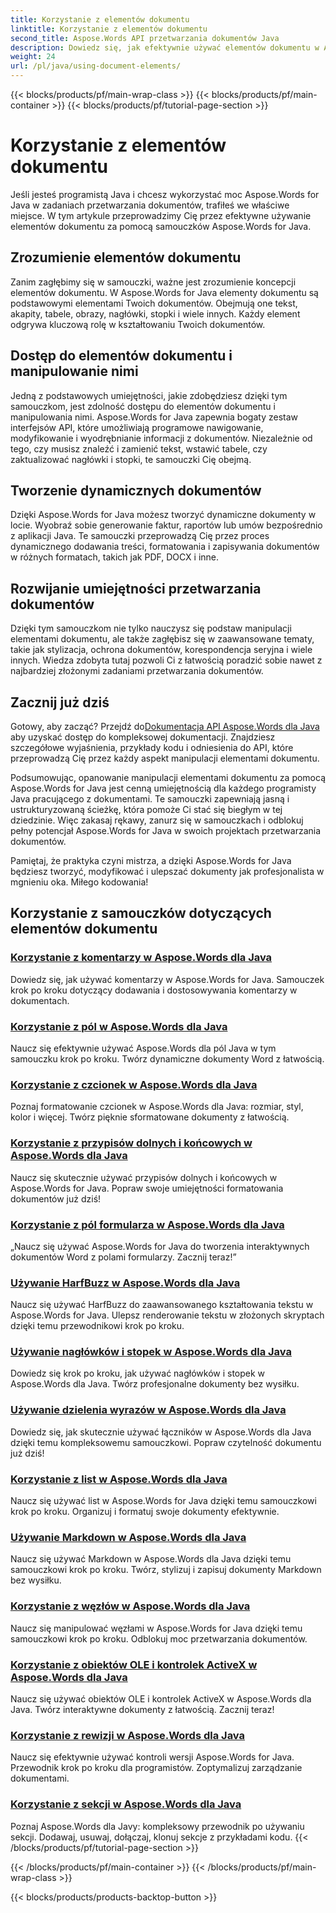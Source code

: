 ```yaml
---
title: Korzystanie z elementów dokumentu
linktitle: Korzystanie z elementów dokumentu
second_title: Aspose.Words API przetwarzania dokumentów Java
description: Dowiedz się, jak efektywnie używać elementów dokumentu w Aspose.Words dla Java dzięki naszym kompleksowym samouczkom. Popraw swoje umiejętności przetwarzania dokumentów Java już dziś!
weight: 24
url: /pl/java/using-document-elements/
---
```


{{< blocks/products/pf/main-wrap-class >}}
{{< blocks/products/pf/main-container >}}
{{< blocks/products/pf/tutorial-page-section >}}

# Korzystanie z elementów dokumentu


Jeśli jesteś programistą Java i chcesz wykorzystać moc Aspose.Words for Java w zadaniach przetwarzania dokumentów, trafiłeś we właściwe miejsce. W tym artykule przeprowadzimy Cię przez efektywne używanie elementów dokumentu za pomocą samouczków Aspose.Words for Java.

## Zrozumienie elementów dokumentu

Zanim zagłębimy się w samouczki, ważne jest zrozumienie koncepcji elementów dokumentu. W Aspose.Words for Java elementy dokumentu są podstawowymi elementami Twoich dokumentów. Obejmują one tekst, akapity, tabele, obrazy, nagłówki, stopki i wiele innych. Każdy element odgrywa kluczową rolę w kształtowaniu Twoich dokumentów.

## Dostęp do elementów dokumentu i manipulowanie nimi

Jedną z podstawowych umiejętności, jakie zdobędziesz dzięki tym samouczkom, jest zdolność dostępu do elementów dokumentu i manipulowania nimi. Aspose.Words for Java zapewnia bogaty zestaw interfejsów API, które umożliwiają programowe nawigowanie, modyfikowanie i wyodrębnianie informacji z dokumentów. Niezależnie od tego, czy musisz znaleźć i zamienić tekst, wstawić tabele, czy zaktualizować nagłówki i stopki, te samouczki Cię obejmą.

## Tworzenie dynamicznych dokumentów

Dzięki Aspose.Words for Java możesz tworzyć dynamiczne dokumenty w locie. Wyobraź sobie generowanie faktur, raportów lub umów bezpośrednio z aplikacji Java. Te samouczki przeprowadzą Cię przez proces dynamicznego dodawania treści, formatowania i zapisywania dokumentów w różnych formatach, takich jak PDF, DOCX i inne.

## Rozwijanie umiejętności przetwarzania dokumentów

Dzięki tym samouczkom nie tylko nauczysz się podstaw manipulacji elementami dokumentu, ale także zagłębisz się w zaawansowane tematy, takie jak stylizacja, ochrona dokumentów, korespondencja seryjna i wiele innych. Wiedza zdobyta tutaj pozwoli Ci z łatwością poradzić sobie nawet z najbardziej złożonymi zadaniami przetwarzania dokumentów.

## Zacznij już dziś

 Gotowy, aby zacząć? Przejdź do[Dokumentacja API Aspose.Words dla Java](https://reference.aspose.com/words/java/) aby uzyskać dostęp do kompleksowej dokumentacji. Znajdziesz szczegółowe wyjaśnienia, przykłady kodu i odniesienia do API, które przeprowadzą Cię przez każdy aspekt manipulacji elementami dokumentu.

Podsumowując, opanowanie manipulacji elementami dokumentu za pomocą Aspose.Words for Java jest cenną umiejętnością dla każdego programisty Java pracującego z dokumentami. Te samouczki zapewniają jasną i ustrukturyzowaną ścieżkę, która pomoże Ci stać się biegłym w tej dziedzinie. Więc zakasaj rękawy, zanurz się w samouczkach i odblokuj pełny potencjał Aspose.Words for Java w swoich projektach przetwarzania dokumentów.

Pamiętaj, że praktyka czyni mistrza, a dzięki Aspose.Words for Java będziesz tworzyć, modyfikować i ulepszać dokumenty jak profesjonalista w mgnieniu oka. Miłego kodowania!

## Korzystanie z samouczków dotyczących elementów dokumentu
### [Korzystanie z komentarzy w Aspose.Words dla Java](./using-comments/)
Dowiedz się, jak używać komentarzy w Aspose.Words for Java. Samouczek krok po kroku dotyczący dodawania i dostosowywania komentarzy w dokumentach.
### [Korzystanie z pól w Aspose.Words dla Java](./using-fields/)
Naucz się efektywnie używać Aspose.Words dla pól Java w tym samouczku krok po kroku. Twórz dynamiczne dokumenty Word z łatwością.
### [Korzystanie z czcionek w Aspose.Words dla Java](./using-fonts/)
Poznaj formatowanie czcionek w Aspose.Words dla Java: rozmiar, styl, kolor i więcej. Twórz pięknie sformatowane dokumenty z łatwością.
### [Korzystanie z przypisów dolnych i końcowych w Aspose.Words dla Java](./using-footnotes-and-endnotes/)
Naucz się skutecznie używać przypisów dolnych i końcowych w Aspose.Words for Java. Popraw swoje umiejętności formatowania dokumentów już dziś!
### [Korzystanie z pól formularza w Aspose.Words dla Java](./using-form-fields/)
„Naucz się używać Aspose.Words for Java do tworzenia interaktywnych dokumentów Word z polami formularzy. Zacznij teraz!”
### [Używanie HarfBuzz w Aspose.Words dla Java](./using-harfbuzz/)
Naucz się używać HarfBuzz do zaawansowanego kształtowania tekstu w Aspose.Words for Java. Ulepsz renderowanie tekstu w złożonych skryptach dzięki temu przewodnikowi krok po kroku.
### [Używanie nagłówków i stopek w Aspose.Words dla Java](./using-headers-and-footers/)
Dowiedz się krok po kroku, jak używać nagłówków i stopek w Aspose.Words dla Java. Twórz profesjonalne dokumenty bez wysiłku.
### [Używanie dzielenia wyrazów w Aspose.Words dla Java](./using-hyphenation/)
Dowiedz się, jak skutecznie używać łączników w Aspose.Words dla Java dzięki temu kompleksowemu samouczkowi. Popraw czytelność dokumentu już dziś!
### [Korzystanie z list w Aspose.Words dla Java](./using-lists/)
Naucz się używać list w Aspose.Words for Java dzięki temu samouczkowi krok po kroku. Organizuj i formatuj swoje dokumenty efektywnie.
### [Używanie Markdown w Aspose.Words dla Java](./using-markdown/)
Naucz się używać Markdown w Aspose.Words dla Java dzięki temu samouczkowi krok po kroku. Twórz, stylizuj i zapisuj dokumenty Markdown bez wysiłku.
### [Korzystanie z węzłów w Aspose.Words dla Java](./using-nodes/)
Naucz się manipulować węzłami w Aspose.Words for Java dzięki temu samouczkowi krok po kroku. Odblokuj moc przetwarzania dokumentów.
### [Korzystanie z obiektów OLE i kontrolek ActiveX w Aspose.Words dla Java](./using-ole-objects-and-activex/)
Naucz się używać obiektów OLE i kontrolek ActiveX w Aspose.Words dla Java. Twórz interaktywne dokumenty z łatwością. Zacznij teraz!
### [Korzystanie z rewizji w Aspose.Words dla Java](./using-revisions/)
Naucz się efektywnie używać kontroli wersji Aspose.Words for Java. Przewodnik krok po kroku dla programistów. Zoptymalizuj zarządzanie dokumentami.
### [Korzystanie z sekcji w Aspose.Words dla Java](./using-sections/)
Poznaj Aspose.Words dla Javy: kompleksowy przewodnik po używaniu sekcji. Dodawaj, usuwaj, dołączaj, klonuj sekcje z przykładami kodu.
{{< /blocks/products/pf/tutorial-page-section >}}

{{< /blocks/products/pf/main-container >}}
{{< /blocks/products/pf/main-wrap-class >}}

{{< blocks/products/products-backtop-button >}}
